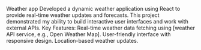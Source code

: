 Weather app
Developed a dynamic weather application using React to provide real-time weather updates and forecasts. This
project demonstrated my ability to build interactive user interfaces and work with external APIs. Key Features:
Real-time weather data fetching using [weather API service, e.g., Open Weather Map]. User-friendly interface
with responsive design. Location-based weather updates.
